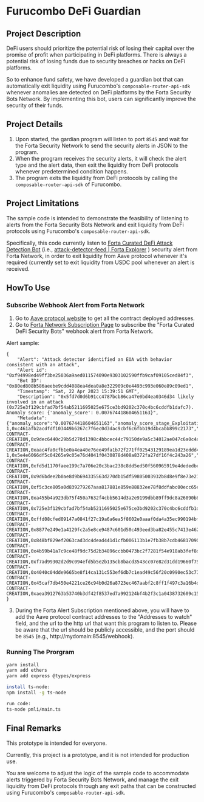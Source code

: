 # Furucombo DeFi Guardian 
## Project Description

DeFi users should prioritize the potential risk of losing their capital over the promise of profit when participating in DeFi platforms. There is always a potential risk of losing funds due to security breaches or hacks on DeFi platforms. 

So to enhance fund safety, we have developed a guardian bot that can automatically exit liquidity using Furucombo's `composable-router-api-sdk` whenever anomalies are detected on DeFi platforms by the Forta Security Bots Network. By implementing this bot, users can significantly improve the security of their funds.

## Project Details

1. Upon started, the gardian program will listen to port `8545` and wait for the Forta Security Network to send the security alerts in JSON to the program.
2. When the program receives the security alerts, it will check the alert type and the alert data, then exit the liquidity from DeFi protocols whenever predetermined condition happens.
3. The program exits the liquidity from DeFi protocols by calling the `composable-router-api-sdk` of Furucombo.


## Project Limitations

The sample code is intended to demonstrate the feasibility of listening to alerts from the Forta Security Bots Network and exit liquidity from DeFi protocols using Furucombo's `composable-router-api-sdk`.

Specifically, this code currently listen to [Forta Curated DeFi Attack Detection Bot](https://docs.forta.network/en/latest/attack-detector-bot/#alerts) (i.e., [attack-detector-feed | Forta Explorer](https://explorer.forta.network/bot/0x80ed808b586aeebe9cdd4088ea4dea0a8e322909c0e4493c993e060e89c09ed1?_gl=1*e4fx2p*_ga*MjAwMTAzODYzNS4xNjgyMTQ5ODMw*_ga_3ERDDVRGQQ*MTY4MjIwNzA0MS41LjEuMTY4MjIxMDc3Mi4wLjAuMA)
) security alert from Forta Network, in order to exit liquidity from Aave protocol whenever it's required (currently set to exit liquidity from USDC pool whenever an alert is received.


## HowTo Use

### Subscribe Webhook Alert from Forta Network
1. Go to [Aave protocol website](https://docs.aave.com/developers/v/2.0/deployed-contracts/deployed-contracts) to get all the contract deployed addresses.
2. Go to [Forta Network Subscription Page](https://app.forta.network/notifications?scopeId=agent|0x28dbedae50c1372a5ed058ea0ec9766c5144c926ce6e92e0b200806bd1f42741&_gl=1*e3cwbv*_ga*MjAwMTAzODYzNS4xNjgyMTQ5ODMw*_ga_3ERDDVRGQQ*MTY4MjIwNzA0MS41LjEuMTY4MjIwOTc4NC4wLjAuMA..) to subscribe the "Forta Curated DeFi Security Bots" webhook alert from Forta Network.

Alert sample:
```
{
	"Alert": "Attack detector identified an EOA with behavior consistent with an attack",
	"Alert id": "0xf94998ed49ff3be25036a9aed011574090e9303102590ffb9caf09105ced84f3",
	"Bot ID": "0x80ed808b586aeebe9cdd4088ea4dea0a8e322909c0e4493c993e060e89c09ed1",
	"Timestamp": "Sat, 22 Apr 2023 15:39:51 GMT",
	"Description": "0x5fd7d0d6b91cc4787bcb86ca47e0bd4ea0346d34 likely involved in an attack (0x725e3f129cbfad7bf54ab5211695025e675ce3bd9202c370c4bc6cddfb1dafc7). Anomaly score: {'anomaly_score': 0.007674418604651163}",
	"Metadata": {"anomaly_score":"0.007674418604651163","anomaly_score_stage_Exploitation":"0.35","anomaly_score_stage_Preparation":"0.023255813953488372","attacker_address":"0x5fd7d0d6b91cc4787bcb86ca47e0bd4ea0346d34","involved_addresses_1":"0xe4cb6f1f4c439ea668707e51e6bb6f88b91df6e0","involved_addresses_10":"0xd8e11d5e119b1b5dcfe3cb7957a783b66d50d67c","involved_addresses_11":"0x6f6cf280b87518a7bdb32b38d2fabed0886c97de","involved_addresses_12":"0xbc6044f4a1688d8b8596a9f7d4659e09985eebe6","involved_addresses_13":"0x5fd7d0d6b91cc4787bcb86ca47e0bd4ea0346d34","involved_addresses_14":"0xf5541ea3ee034d8f7c397bf77556f07e7562df9a","involved_addresses_15":"0x58f616504705b9236001e3565eda3c527fed507b","involved_addresses_16":"0x09385a960a2e0b6b4516d341534da92cb2a50085","involved_addresses_17":"0x0000000000000000000000000000000000001010","involved_addresses_18":"0x9d245fdef1164a4d4014c2570fd88855ea9545d0","involved_addresses_19":"0xf5b588306867992201fc78de045bce01be6ea2fd","involved_addresses_2":"0x8fac8547cdd4c068a2fafc527d55446d6d949b6a","involved_addresses_20":"0x4f8ecb190b9ef36113127d97c7f9300875b6563f","involved_addresses_21":"0x9ead03f7136fc6b4bdb0780b00a1c14ae5a8b6d0","involved_addresses_22":"0x5e01934cb828cb72a9098c894f10c2ca26184b0f","involved_addresses_23":"0x5df06caa38ed2c60a49174176fc745c532426fb4","involved_addresses_3":"0x8a5b09b97b08f67b7d8b9adab071a6cb237bbf5a","involved_addresses_4":"0xec5b7075f581d46983ebe2be6bab0f58bf1e8c4b","involved_addresses_5":"0xeedba2484aaf940f37cd3cd21a5d7c4a7dafbfc0","involved_addresses_6":"0xa858f95c50240a6a28e5cd323869ce77ee7677bd","involved_addresses_7":"0x1d254aef685e9d6457947ceb972659ef0c0243a3","involved_addresses_8":"0x1bb775ef0ae0f5f7f85b78f2c12082e40a885d2f","involved_addresses_9":"0x794e44d1334a56fea7f4df12633b88820d0c5888","involved_alerts_0":"0x3858be37e155f84e8e0d6212db1b47d4e83b1d41e8a2bebecb902651ed1125d6,NETHFORTA-1,0xc461afb2acdfdf103449b6267c7f6ec0d3dac9cbf6c6fbb19d4bcabb899c2173","involved_alerts_1":"0x457aa09ca38d60410c8ffa1761f535f23959195a56c9b82e0207801e86b34d99,SUSPICIOUS-CONTRACT-CREATION,0x9dec6440c29b5d270d1398c4bbcec44c79150de9a5c34012ae047c6a0c4a3426","involved_alerts_10":"0x9aaa5cd64000e8ba4fa2718a467b90055b70815d60351914cc1cbe89fe1c404c,SUSPICIOUS-CONTRACT-CREATION,0xaac4fa0cfb1e0a4ea40e76ee49fa1b72f271ff02543129189ea1d23eddd4a3b9","involved_alerts_11":"0x3858be37e155f84e8e0d6212db1b47d4e83b1d41e8a2bebecb902651ed1125d6,NETHFORTA-1,0x5e4e6066df5c04265e9c05e76d4041f0430878d408a8372fa27df16f4c243a26","involved_alerts_12":"0x457aa09ca38d60410c8ffa1761f535f23959195a56c9b82e0207801e86b34d99,SUSPICIOUS-CONTRACT-CREATION,0xfd5d1170faee199c7a706e20c3bac238c8dd5ed50f560965919e4dededbe9a7b","involved_alerts_13":"0x457aa09ca38d60410c8ffa1761f535f23959195a56c9b82e0207801e86b34d99,SUSPICIOUS-CONTRACT-CREATION,0x9d6bdee2b0ae8d9b694335563d270db15df59805003932b8d8e9f8e73e21d027","involved_alerts_14":"0x457aa09ca38d60410c8ffa1761f535f23959195a56c9b82e0207801e86b34d99,SUSPICIOUS-CONTRACT-CREATION,0xf5c3ce805a0d839279267aaa817881e859e88832ee78f8ddfabc00ecc65e41ea","involved_alerts_15":"0x457aa09ca38d60410c8ffa1761f535f23959195a56c9b82e0207801e86b34d99,SUSPICIOUS-CONTRACT-CREATION,0xa455b4a923db75f450a7632f4cbb5614d3a2e9199dbb89ff9dc8a26090b8fee2","involved_alerts_16":"0x457aa09ca38d60410c8ffa1761f535f23959195a56c9b82e0207801e86b34d99,SUSPICIOUS-CONTRACT-CREATION,0x725e3f129cbfad7bf54ab5211695025e675ce3bd9202c370c4bc6cddfb1dafc7","involved_alerts_2":"0x457aa09ca38d60410c8ffa1761f535f23959195a56c9b82e0207801e86b34d99,SUSPICIOUS-CONTRACT-CREATION,0xffd08cfed09147a0841f27c19a6a6ea5f8602e0aaaf0da4a35ec990194bf696a","involved_alerts_3":"0x457aa09ca38d60410c8ffa1761f535f23959195a56c9b82e0207801e86b34d99,SUSPICIOUS-CONTRACT-CREATION,0x8877e249e1a4129fc2a5e8ce9487c601d50c493eed3ba82e455c7413e46271c7","involved_alerts_4":"0x457aa09ca38d60410c8ffa1761f535f23959195a56c9b82e0207801e86b34d99,SUSPICIOUS-CONTRACT-CREATION,0x848bf829ef2063cad3dc4dead441d1cfb006113b1e7fb38b7cdb46817090b7a4","involved_alerts_5":"0x457aa09ca38d60410c8ffa1761f535f23959195a56c9b82e0207801e86b34d99,SUSPICIOUS-CONTRACT-CREATION,0x4b59b41a7c9ce48f9dc75d2b34896ccbb0473bc2f7281f54e918ab3fef8d995b","involved_alerts_6":"0x457aa09ca38d60410c8ffa1761f535f23959195a56c9b82e0207801e86b34d99,SUSPICIOUS-CONTRACT-CREATION,0xf7ad99302d2d9c094efd5b5e2b135cb8bacd3543cc07e82d31dd19660f755ccc","involved_alerts_7":"0x457aa09ca38d60410c8ffa1761f535f23959195a56c9b82e0207801e86b34d99,SUSPICIOUS-CONTRACT-CREATION,0x4040c04dde9665be8f14ca131c553ef6db7c1ead49c56f20c0990ec53c77abb2","involved_alerts_8":"0x457aa09ca38d60410c8ffa1761f535f23959195a56c9b82e0207801e86b34d99,SUSPICIOUS-CONTRACT-CREATION,0x45caf7db450e4221ce26c94b0d26a8723ec467aabf2c8ff1f497c3a16b4d960a","involved_alerts_9":"0x457aa09ca38d60410c8ffa1761f535f23959195a56c9b82e0207801e86b34d99,SUSPICIOUS-CONTRACT-CREATION,0xaea3912763b53740b3df42f8537ed7a992124bf4b2f3c1a0438732609c15380d"}
}
```

3. During the Forta Alert Subscription mentioned above, you will have to add the Aave protocol contract addresses to the "Addresses to watch" field, and the url to the http url that want this program to listen to. Please be aware that the url should be publicly accessible, and the port should be `8545` (e.g., http://mydomain:8545/webhook).

### Running The Prorgram

```bash
yarn install
yarn add ethers
yarn add express @types/express

install ts-node:
npm install -g ts-node

run code:
ts-node pmli/main.ts
```

## Final Remarks
This prototype is intended for everyone. 

Currently, this project is a prototype, and it is not intended for production use.

You are welcome to adjust the logic of the sample code to accommodate alerts triggered by Forta Security Bots Network, and manage the exit liquidity from DeFi protocols through any exit paths that can be constructed using Furucombo's `composable-router-api-sdk`.  